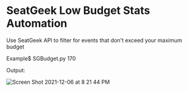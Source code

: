 # SeatGeek Low Budget Stats Automation

Use SeatGeek API to filter for events that don't exceed your maximum budget

Example$ SGBudget.py 170 

Output:

![Screen Shot 2021-12-06 at 8 21 44 PM](https://user-images.githubusercontent.com/34221124/144951170-e69c0882-6ad2-4edb-95d6-637861e68fd6.png)
